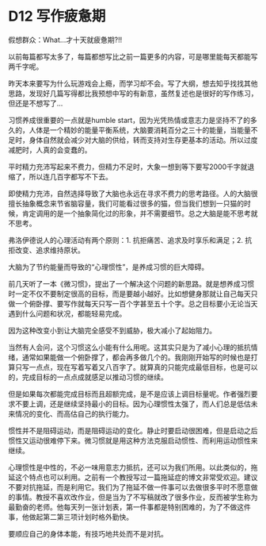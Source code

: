 # D12 写作疲惫期
假想群众：What...才十天就疲惫期?!!

以前每篇都写太多了，每篇都想写比之前一篇更多的内容，可是哪里能每天都能写两千字呢。

昨天本来要写为什么玩游戏会上瘾，而学习却不会。写了大纲，想去知乎找找其他思路，发现好几篇写得都比我预想中写的有新意，虽然复述也是很好的写作练习，但还是不想写了... 

习惯养成很重要的一点就是humble start，因为光凭热情或意志力是坚持不了的多久的，人体是一个精妙的能量平衡系统，大脑要消耗百分之三十的能量，当能量不足时，身体自然就会减少对大脑的供给，转而支持对生存更基本的活动。所以过度减肥时，人真的会变蠢的。

平时精力充沛写起来不费力，但精力不足时，大象一想到等下要写2000千字就退缩了，所以连几百字都写不下去。

即使精力充沛，自然选择导致了大脑也永远在寻求不费力的思考路径。人的大脑很擅长抽象概念来节省脑容量，我们可能看过很多的猫，但当我们想到一只猫的时候，肯定调用的是一个抽象简化过的形象，并不需要细节。总之大脑是能不思考就不思考。

弗洛伊德说人的心理活动有两个原则：1. 抗拒痛苦、追求及时享乐和满足；2. 抗拒改变、追求维持原状。

大脑为了节约能量而导致的“心理惯性”，是养成习惯的巨大障碍。

前几天听了一本《微习惯》，提出了一个解决这个问题的新思路。就是想养成习惯时一定不仅不要制定很高的目标，而是要越小越好。比如想健身那就让自己每天只做一个俯卧撑、要写作就每天只写一百个字甚至五十个字。总之目标要小无论当天遇到什么问题和状况，都能轻易完成。

因为这种改变小到让大脑完全感受不到威胁，极大减小了起始阻力。

当然有人会问，这个习惯这么小能有什么用呢。这其实只是为了减小心理的抵抗情绪，通常如果能做一个俯卧撑了，都会再多做几个的。我刚刚开始写的时候也是打算只写一点点，现在写着写着又八百字了。就算真的只能完成最低目标，也是可以的，完成目标的一点点成就感足以推动习惯的继续。

但是如果每次都能完成目标而且超额完成，是不是应该上调目标量呢。作者强烈要求不要上调，还是继续坚持最小的目标。因为心理惯性太强了，而人们总是低估未来情况的变化、而高估自己的执行能力。

惯性并不是阻碍运动，而是阻碍运动的变化。静止时要启动很困难，但是启动之后惯性又运动很难停下来。微习惯就是用这种方法克服启动惯性、而利用运动惯性来继续。

心理惯性是中性的，不必一味用意志力抵抗，还可以为我们所用。以此类似的，拖延这个特点也可以利用。之前有一个教授写过一篇拖延症的博文非常受欢迎。建议不要对抗拖延，而是利用它。我们为了拖延不做一件事可以去做很多平时不愿意做的事情。教授不喜欢改作业，但是当为了不写稿就改了很多作业，反而被学生称为最勤奋的老师。他每天列一张计划表，第一件事都是特别困难的，为了不做这件事，他做起第二第三项计划时格外勤快。

要顺应自己的身体本能，有技巧地共处而不是对抗。



